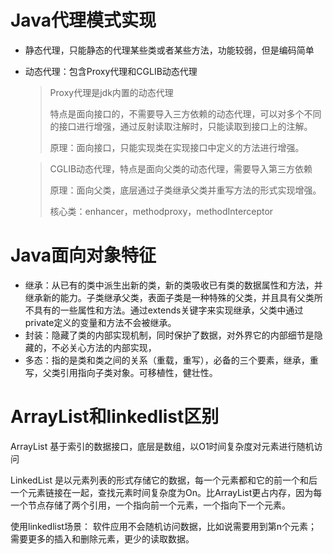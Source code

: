 # Java代理模式实现

* 静态代理，只能静态的代理某些类或者某些方法，功能较弱，但是编码简单

* 动态代理：包含Proxy代理和CGLIB动态代理

  >Proxy代理是jdk内置的动态代理
  >
  >特点是面向接口的，不需要导入三方依赖的动态代理，可以对多个不同的接口进行增强，通过反射读取注解时，只能读取到接口上的注解。
  >
  >原理：面向接口，只能实现类在实现接口中定义的方法进行增强。

  > CGLIB动态代理，特点是面向父类的动态代理，需要导入第三方依赖
  >
  > 原理：面向父类，底层通过子类继承父类并重写方法的形式实现增强。
  >
  > 核心类：enhancer，methodproxy，methodInterceptor 



# Java面向对象特征

* 继承：从已有的类中派生出新的类，新的类吸收已有类的数据属性和方法，并继承新的能力。子类继承父类，表面子类是一种特殊的父类，并且具有父类所不具有的一些属性和方法。通过extends关键字来实现继承，父类中通过private定义的变量和方法不会被继承。
* 封装：隐藏了类的内部实现机制，同时保护了数据，对外界它的内部细节是隐藏的，不必关心方法的内部实现，
* 多态：指的是类和类之间的关系（重载，重写），必备的三个要素，继承，重写，父类引用指向子类对象。可移植性，健壮性。





# ArrayList和linkedlist区别

ArrayList 基于索引的数据接口，底层是数组，以O1时间复杂度对元素进行随机访问

LinkedList 是以元素列表的形式存储它的数据，每一个元素都和它的前一个和后一个元素链接在一起，查找元素时间复杂度为On。比ArrayList更占内存，因为每一个节点存储了两个引用，一个指向前一个元素，一个指向下一个元素。

使用linkedlist场景： 软件应用不会随机访问数据，比如说需要用到第n个元素；需要更多的插入和删除元素，更少的读取数据。